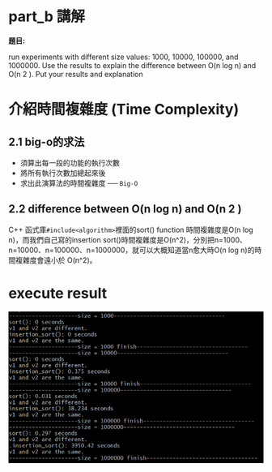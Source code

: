 # part_b 講解
**題目:**

run experiments with different size values: 1000, 10000, 100000, and 1000000. Use the results to explain the difference between O(n log n) and O(n 2 ). Put your results and explanation
# 介紹**時間複雜度 (Time Complexity)**
## 2.1 big-o的求法
-   須算出每一段的功能的執行次數
-   將所有執行次數加總起來後
- 求出此演算法的時間複雜度 ── `Big-O`
## 2.2 difference between O(n log n) and O(n 2 )
C++ 函式庫``#include<algorithm>``裡面的sort() function 時間複雜度是O(n log n)，而我們自己寫的insertion sort()時間複雜度是O(n^2)，分別把n=1000、n=10000、n=100000、n=1000000，就可以大概知道當n愈大時O(n log n)的時間複雜度會遠小於
O(n^2)。
# execute result
![image_name](https://github.com/ja632/ja632/blob/main/result.png)
